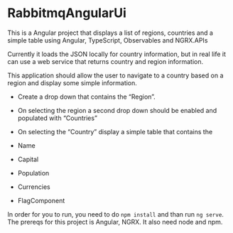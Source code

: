 # RabbitmqAngularUi

This is a  Angular project that displays a list of regions, countries and a simple table using Angular, TypeScript, Observables and NGRX.APIs

Currently it loads the JSON locally for country information, but in real life it can use a web service that returns country and region information.

This application should allow the user to navigate to a country based on a region and display some simple information.

* Create a drop down that contains the “Region”.
* On selecting the region a second drop down should be enabled and populated with “Countries” 
* On selecting the “Country” display a simple table that contains the 

 * Name
 * Capital
 * Population
 * Currencies
 * FlagComponent 

In order for you to run, you need to do `npm install` and than run `ng serve`. The prereqs for this project is Angular, NGRX. It also need node and npm.